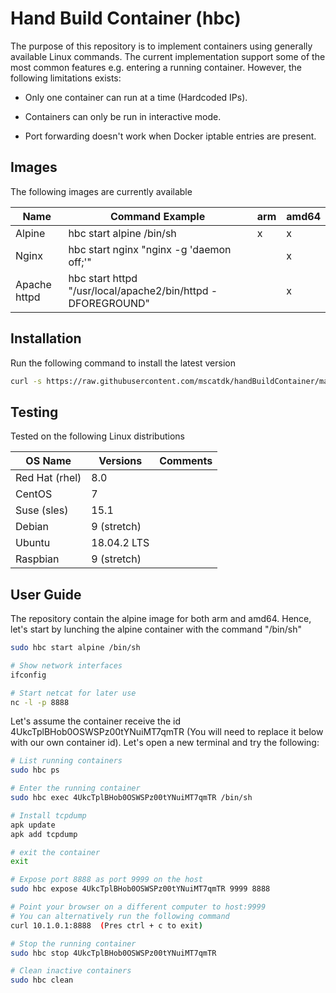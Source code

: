 # Hand Build Container (hbc)

The purpose of this repository is to implement containers using generally available Linux commands. The current implementation support some of the most common features e.g. entering a running container. However, the following limitations exists:

* Only one container can run at a time (Hardcoded IPs).

* Containers can only be run in interactive mode.

* Port forwarding doesn't work when Docker iptable entries are present.

## Images

The following images are currently available

| Name | Command Example | arm | amd64 |
|---|---|---|---|
|Alpine|hbc start alpine /bin/sh|x|x|
|Nginx |hbc start nginx "nginx -g 'daemon off;'"| |x|
|Apache httpd|hbc start httpd "/usr/local/apache2/bin/httpd -DFOREGROUND"| |x|

## Installation

Run the following command to install the latest version

````bash
curl -s https://raw.githubusercontent.com/mscatdk/handBuildContainer/master/hbc.sh | sudo bash -s install
````

## Testing

Tested on the following Linux distributions

| OS Name | Versions | Comments |
|---|---|---|
| Red Hat (rhel) | 8.0 | |
| CentOS | 7 |  |
| Suse (sles) | 15.1 | |
| Debian | 9 (stretch) | |
| Ubuntu | 18.04.2 LTS | |
| Raspbian | 9 (stretch) | |

## User Guide

The repository contain the alpine image for both arm and amd64. Hence, let's start by lunching the alpine container with the command "/bin/sh"

````bash
sudo hbc start alpine /bin/sh

# Show network interfaces
ifconfig

# Start netcat for later use
nc -l -p 8888
````

Let's assume the container receive the id 4UkcTplBHob0OSWSPz00tYNuiMT7qmTR (You will need to replace it below with our own container id). Let's open a new terminal and try the following:

````bash
# List running containers
sudo hbc ps

# Enter the running container
sudo hbc exec 4UkcTplBHob0OSWSPz00tYNuiMT7qmTR /bin/sh

# Install tcpdump
apk update
apk add tcpdump

# exit the container
exit

# Expose port 8888 as port 9999 on the host
sudo hbc expose 4UkcTplBHob0OSWSPz00tYNuiMT7qmTR 9999 8888

# Point your browser on a different computer to host:9999
# You can alternatively run the following command
curl 10.1.0.1:8888  (Pres ctrl + c to exit)

# Stop the running container
sudo hbc stop 4UkcTplBHob0OSWSPz00tYNuiMT7qmTR

# Clean inactive containers
sudo hbc clean
````
